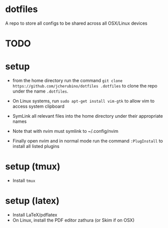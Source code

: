 # dotfiles
A repo to store all configs to be shared across all OSX/Linux devices

# TODO

# setup
- from the home directory run the command `git clone https://github.com/jcherubino/dotfiles .dotfiles` to clone the repo under the name `.dotfiles`.

- On Linux systems, run `sudo apt-get install vim-gtk` to allow vim to access
system clipboard
- SymLink all relevant files into the home directory under their appropriate names
- Note that with nvim must symlink to ~/.config/nvim 
- Finally open nvim and in normal mode run the command `:PlugInstall` to install all listed plugins

# setup (tmux)
- Install `tmux` 

# setup (latex)
- Install LaTeX/pdflatex 
- On Linux, install the PDF editor zathura (or Skim if on OSX)

